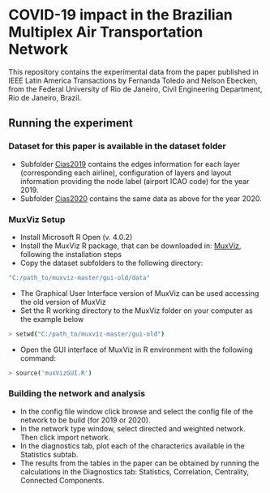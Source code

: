 # COVID-19 impact in the Brazilian Multiplex Air Transportation Network

This repository contains the experimental data from the paper published in IEEE Latin America Transactions by Fernanda Toledo and Nelson Ebecken, from the Federal University of Rio de Janeiro, Civil Engineering Department, Rio de Janeiro, Brazil.

## Running the experiment

### Dataset for this paper is available in the dataset folder

- Subfolder [Cias2019](https://github.com/byfernandatoledo/Multiplex_Air_Network/tree/main/dataset/Cias2019) contains the edges information for each layer (corresponding each airline), configuration of layers and layout information providing the node label (airport ICAO code) for the year 2019.
- Subfolder [Cias2020](https://github.com/byfernandatoledo/Multiplex_Air_Network/tree/main/dataset/Cias2020) contains the same data as above for the year 2020.

### MuxViz Setup 
- Install Microsoft R Open (v. 4.0.2)
- Install the MuxViz R package, that can be downloaded in: [MuxViz](https://github.com/manlius/muxViz), following the installation steps
- Copy the dataset subfolders to the following directory:
```sh
"C:/path_to/muxviz-master/gui-old/data"
```
- The Graphical User Interface version of MuxViz can be used accessing the old version of MuxViz
- Set the R working directory to the MuxViz folder on your computer as the example below 
```sh
> setwd("C:/path_to/muxviz-master/gui-old")
```
- Open the GUI interface of MuxViz in R environment with the following command: 
```sh
> source('muxVizGUI.R')
```

### Building the network and analysis
- In the config file window click browse and select the config file of the network to be build (for 2019 or 2020).
- In the network type window, select directed and weighted network. Then click import network.
- In the diagnostics tab, plot each of the characterics available in the Statistics subtab.
- The results from the tables in the paper can be obtained by running the calculations in the Diagnostics tab: Statistics, Correlation, Centrality, Connected Components.

  
